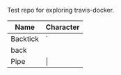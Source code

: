 Test repo for exploring travis-docker.

| Name     | Character |
| ---      | ---       |
| Backtick | `         |
|            back          |
| Pipe     | \|        |

